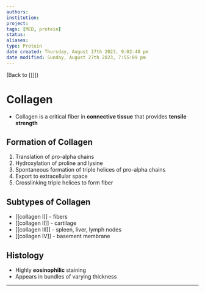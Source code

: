 ```yaml
---
authors: 
institution: 
project: 
tags: [MED, protein]
status: 
aliases: 
type: Protein
date created: Thursday, August 17th 2023, 9:02:48 pm
date modified: Sunday, August 27th 2023, 7:55:09 pm
---
```


(Back to [[]])

# Collagen

- Collagen is a critical fiber in **connective tissue** that provides **tensile strength**
## Formation of Collagen
1. Translation of pro-alpha chains
2. Hydroxylation of proline and lysine
3. Spontaneous formation of triple helices of pro-alpha chains
4. Export to extracellular space
5. Crosslinking triple helices to form fiber
## Subtypes of Collagen
- [[collagen I]] - fibers
- [[collagen II]] - cartilage
- [[collagen III]] - spleen, liver, lymph nodes
- [[collagen IV]] - basement membrane
## Histology
- Highly **eosinophilic** staining
- Appears in bundles of varying thickness

---
